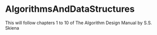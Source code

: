 # AlgorithmsAndDataStructures
This will follow chapters 1 to 10 of The Algorithm Design Manual by S.S. Skiena
